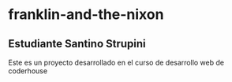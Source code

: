 # franklin-and-the-nixon
## Estudiante Santino Strupini 
Este es un proyecto desarrollado en el curso de desarrollo web de coderhouse
### 
